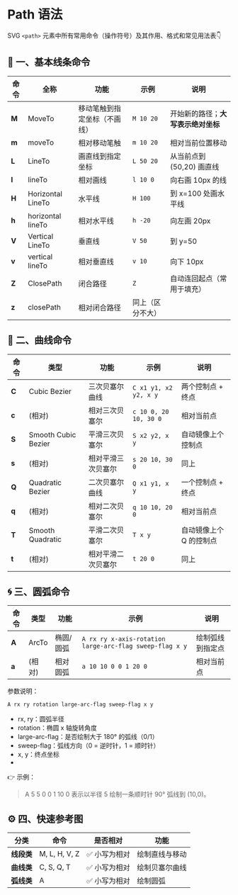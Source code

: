 # Path 语法

SVG `<path>` 元素中所有常用命令（操作符号）及其作用、格式和常见用法表👇

## 🧭 一、基本线条命令

| 命令    | 全称                | 功能             | 示例        | 说明                  |
| ----- | ----------------- | -------------- | --------- | ------------------- |
| **M** | MoveTo            | 移动笔触到指定坐标（不画线） | `M 10 20` | 开始新的路径；**大写表示绝对坐标** |
| **m** | moveTo            | 相对移动笔触         | `m 10 20` | 相对当前位置移动            |
| **L** | LineTo            | 画直线到指定坐标       | `L 50 20` | 从当前点到 (50,20) 画直线   |
| **l** | lineTo            | 相对画线           | `l 10 0`  | 向右画 10px 的线         |
| **H** | Horizontal LineTo | 水平线            | `H 100`   | 到 x=100 处画水平线       |
| **h** | horizontal lineTo | 相对水平线          | `h -20`   | 向左画 20px            |
| **V** | Vertical LineTo   | 垂直线            | `V 50`    | 到 y=50              |
| **v** | vertical lineTo   | 相对垂直线          | `v 10`    | 向下 10px             |
| **Z** | ClosePath         | 闭合路径           | `Z`       | 自动连回起点（常用于填充）       |
| **z** | closePath         | 相对闭合路径         | 同上（区分不大）  |                     |

## 🎨 二、曲线命令

| 命令    | 类型                  | 功能        | 示例                    | 说明            |
| ----- | ------------------- | --------- | --------------------- | ------------- |
| **C** | Cubic Bezier        | 三次贝塞尔曲线   | `C x1 y1, x2 y2, x y` | 两个控制点 + 终点    |
| **c** | (相对)                | 相对三次贝塞尔   | `c 10 0, 20 10, 30 0` | 相对当前点         |
| **S** | Smooth Cubic Bezier | 平滑三次贝塞尔   | `S x2 y2, x y`        | 自动镜像上个控制点     |
| **s** | (相对)                | 相对平滑三次贝塞尔 | `s 20 10, 30 0`       | 同上            |
| **Q** | Quadratic Bezier    | 二次贝塞尔曲线   | `Q x1 y1, x y`        | 一个控制点 + 终点    |
| **q** | (相对)                | 相对二次贝塞尔   | `q 10 10, 20 0`       | 相对当前点         |
| **T** | Smooth Quadratic    | 平滑二次贝塞尔   | `T x y`               | 自动镜像上个 Q 的控制点 |
| **t** | (相对)                | 相对平滑二次贝塞尔 | `t 20 0`              | 同上            |

## 🌀 三、圆弧命令

| 命令    | 类型    | 功能    | 示例                                                      | 说明       |
| ----- | ----- | ----- | ------------------------------------------------------- | -------- |
| **A** | ArcTo | 椭圆/圆弧 | `A rx ry x-axis-rotation large-arc-flag sweep-flag x y` | 绘制弧线到指定点 |
| **a** | (相对)  | 相对圆弧  | `a 10 10 0 0 1 20 0`                                    | 相对当前点    |

参数说明：

```txt
A rx ry rotation large-arc-flag sweep-flag x y
```

- rx, ry：圆弧半径
- rotation：椭圆 x 轴旋转角度
- large-arc-flag：是否绘制大于 180° 的弧线（0/1）
- sweep-flag：弧线方向（0 = 逆时针，1 = 顺时针）
- x, y：终点坐标
-

👉 示例：

> A 5 5 0 0 1 10 0
> 表示以半径 5 绘制一条顺时针 90° 弧线到 (10,0)。

## ⚙️ 四、快速参考图

| 分类      | 命令            | 是否相对    | 功能      |
| ------- | ------------- | ------- | ------- |
| **线段类** | M, L, H, V, Z | ✅ 小写为相对 | 绘制直线与移动 |
| **曲线类** | C, S, Q, T    | ✅ 小写为相对 | 绘制贝塞尔曲线 |
| **弧线类** | A             | ✅ 小写为相对 | 绘制圆弧    |
